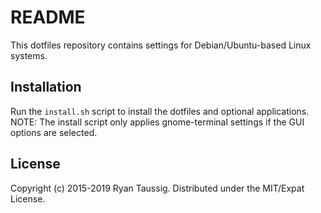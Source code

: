 # README

This dotfiles repository contains settings for Debian/Ubuntu-based Linux systems.

## Installation

Run the `install.sh` script to install the dotfiles and optional applications.
NOTE: The install script only applies gnome-terminal settings if the GUI options are selected.

## License

Copyright (c) 2015-2019 Ryan Taussig.
Distributed under the MIT/Expat License.

